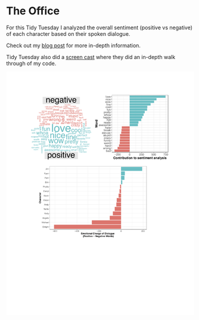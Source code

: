 # The Office  

For this Tidy Tuesday I analyzed the overall sentiment (positive vs negative) of each character based on their spoken dialogue.  

Check out my [blog post](https://robin-sifre.netlify.com/post/tidy/tidytues-theoffice/) for more in-depth information.  

Tidy Tuesday also did a [screen cast](http://optimumsportsperformance.com/blog/tidyx-episode-2-sentiment-analysis-word-clouds/) where they did an in-depth walk through of my code.  


![img](https://github.com/rrobinn/tidy-tuesday/blob/master/20200318-The-Office/CombinedFigs.png)
